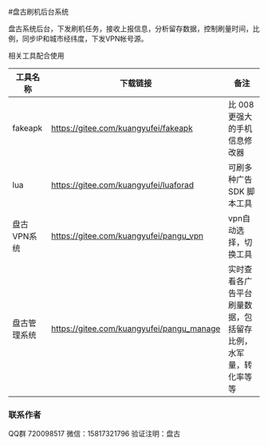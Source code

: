 #盘古刷机后台系统

盘古系统后台，下发刷机任务，接收上报信息，分析留存数据，控制刷量时间，比例，同步IP和城市经纬度，下发VPN帐号源。



相关工具配合使用

|工具名称| 下载链接|备注|
|----|-----|---|
|fakeapk|https://gitee.com/kuangyufei/fakeapk|比 008更强大的手机信息修改器|
|lua|https://gitee.com/kuangyufei/luaforad|可刷多种广告SDK 脚本工具|
|盘古VPN系统|https://gitee.com/kuangyufei/pangu_vpn|vpn自动选择，切换工具|
|盘古管理系统|https://gitee.com/kuangyufei/pangu_manage|实时查看各广告平台刷量数据，包括留存比例，水军量，转化率等等|

### 联系作者

QQ群 720098517  微信：15817321796  验证注明：盘古